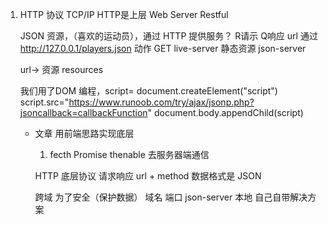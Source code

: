 1. HTTP 协议
    TCP/IP HTTP是上层
    Web Server  Restful  

    JSON 资源，（喜欢的运动员），通过 HTTP 提供服务？  R请示   Q响应
    url 通过 http://127.0.0.1/players.json
    动作  GET
    live-server  静态资源
    json-server 


    url-> 资源 resources



    我们用了DOM 编程，script= document.createElement("script")
    script.src="https://www.runoob.com/try/ajax/jsonp.php?jsoncallback=callbackFunction"
    document.body.appendChild(script)

    - 文章
        用前端思路实现底层
        1. fecth  Promise thenable  去服务器端通信

        HTTP 底层协议
        请求响应   url + method
        数据格式是 JSON
        

        跨域 为了安全（保护数据） 域名 端口
        json-server   本地 自己自带解决方案
